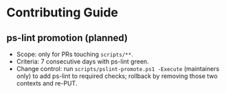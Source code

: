 # Contributing Guide

## ps-lint promotion (planned)
- Scope: only for PRs touching `scripts/**`.
- Criteria: 7 consecutive days with ps-lint green.
- Change control: run `scripts/pslint-promote.ps1 -Execute` (maintainers only) to add ps-lint to required checks; rollback by removing those two contexts and re-PUT.

